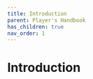 ```yaml
---
title: Introduction
parent: Player's Handbook
has_children: true
nav_order: 1
---
```


# Introduction